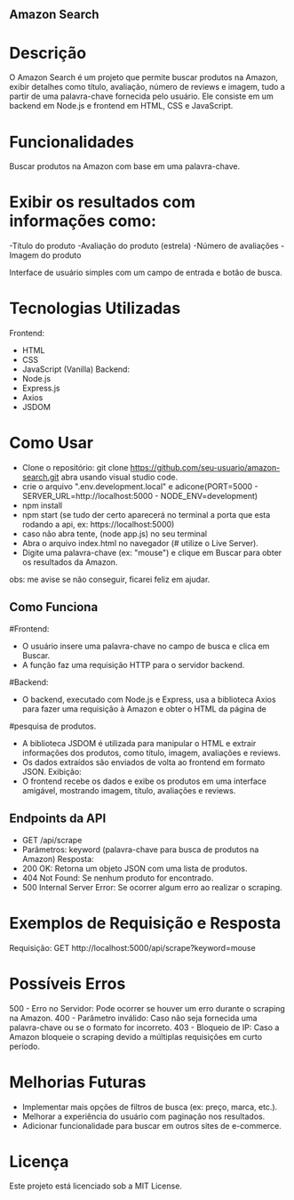 ## Amazon Search

# Descrição
O Amazon Search é um projeto que permite buscar produtos na Amazon, exibir detalhes como título, avaliação, número de reviews e imagem, tudo a partir de uma palavra-chave fornecida pelo usuário. Ele consiste em um backend em Node.js e frontend em HTML, CSS e JavaScript.

# Funcionalidades
Buscar produtos na Amazon com base em uma palavra-chave.

# Exibir os resultados com informações como:
-Título do produto
-Avaliação do produto (estrela)
-Número de avaliações
-Imagem do produto

Interface de usuário simples com um campo de entrada e botão de busca.

# Tecnologias Utilizadas
Frontend:
 - HTML
 - CSS
 - JavaScript (Vanilla)
Backend:
 - Node.js
 - Express.js
 - Axios
 - JSDOM

# Como Usar
 - Clone o repositório: git clone https://github.com/seu-usuario/amazon-search.git abra usando visual studio code.
 - crie o arquivo ".env.development.local" e adicone(PORT=5000 - SERVER_URL=http://localhost:5000  - NODE_ENV=development)
 - npm install
 - npm start (se tudo der certo aparecerá no terminal a porta que esta rodando a api, ex: https://localhost:5000)
 - caso não abra tente, (node app.js) no seu terminal
 - Abra o arquivo index.html no navegador (# utilize o Live Server).
 - Digite uma palavra-chave (ex: "mouse") e clique em Buscar para obter os resultados da Amazon.

obs: me avise se não conseguir, ficarei feliz em ajudar.

## Como Funciona

#Frontend:
 - O usuário insere uma palavra-chave no campo de busca e clica em Buscar.
 - A função faz uma requisição HTTP para o servidor backend.

#Backend:
 - O backend, executado com Node.js e Express, usa a biblioteca Axios para fazer uma requisição à Amazon e obter o HTML da página de

#pesquisa de produtos.
 - A biblioteca JSDOM é utilizada para manipular o HTML e extrair informações dos produtos, como título, imagem, avaliações e reviews.
 - Os dados extraídos são enviados de volta ao frontend em formato JSON.
 Exibição:
 - O frontend recebe os dados e exibe os produtos em uma interface amigável, mostrando imagem, título, avaliações e reviews.

## Endpoints da API
- GET /api/scrape
 - Parâmetros: keyword (palavra-chave para busca de produtos na Amazon)
Resposta:
 - 200 OK: Retorna um objeto JSON com uma lista de produtos.
 - 404 Not Found: Se nenhum produto for encontrado.
 - 500 Internal Server Error: Se ocorrer algum erro ao realizar o scraping.

# Exemplos de Requisição e Resposta
Requisição: GET http://localhost:5000/api/scrape?keyword=mouse

# Possíveis Erros
500 - Erro no Servidor: Pode ocorrer se houver um erro durante o scraping na Amazon.
400 - Parâmetro inválido: Caso não seja fornecida uma palavra-chave ou se o formato for incorreto.
403 - Bloqueio de IP: Caso a Amazon bloqueie o scraping devido a múltiplas requisições em curto período.

# Melhorias Futuras
 - Implementar mais opções de filtros de busca (ex: preço, marca, etc.).
 - Melhorar a experiência do usuário com paginação nos resultados.
 - Adicionar funcionalidade para buscar em outros sites de e-commerce.
# Licença
Este projeto está licenciado sob a MIT License.
